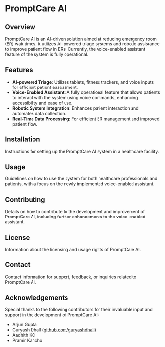 # PromptCare AI

## Overview

PromptCare AI is an AI-driven solution aimed at reducing emergency room (ER) wait times. It utilizes AI-powered triage systems and robotic assistance to improve patient flow in ERs. Currently, the voice-enabled assistant feature of the system is fully operational.

## Features

- **AI-powered Triage**: Utilizes tablets, fitness trackers, and voice inputs for efficient patient assessment.
- **Voice-Enabled Assistant**: A fully operational feature that allows patients to interact with the system using voice commands, enhancing accessibility and ease of use.
- **Robotic System Integration**: Enhances patient interaction and automates data collection.
- **Real-Time Data Processing**: For efficient ER management and improved patient flow.

## Installation

Instructions for setting up the PromptCare AI system in a healthcare facility.

## Usage

Guidelines on how to use the system for both healthcare professionals and patients, with a focus on the newly implemented voice-enabled assistant.

## Contributing

Details on how to contribute to the development and improvement of PromptCare AI, including further enhancements to the voice-enabled assistant.

## License

Information about the licensing and usage rights of PromptCare AI.

## Contact

Contact information for support, feedback, or inquiries related to PromptCare AI.

## Acknowledgements

Special thanks to the following contributors for their invaluable input and support in the development of PromptCare AI:

- Arjun Gupta
- Guryash Dhall ([github.com/guryashdhall](https://github.com/guryashdhall))
- Aadhith KC
- Pramir Kancho
